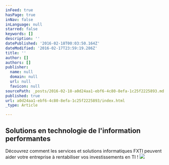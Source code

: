 ```yaml
---
inFeed: true
hasPage: true
inNav: false
inLanguage: null
starred: false
keywords: []
description: ''
datePublished: '2016-02-18T00:03:50.164Z'
dateModified: '2016-02-17T23:59:19.286Z'
title: ''
author: []
authors: []
publisher:
  name: null
  domain: null
  url: null
  favicon: null
sourcePath: _posts/2016-02-18-a0d24aa1-ebf6-4c80-8efa-1c25f2225893.md
published: true
url: a0d24aa1-ebf6-4c80-8efa-1c25f2225893/index.html
_type: Article

---
```

## Solutions en technologie de l'information performantes

Découvrez comment les services et solutions informatiques FXTI peuvent aider votre entreprise à rentabiliser vos investissements en TI !
![](https://the-grid-user-content.s3-us-west-2.amazonaws.com/5287f753-819a-47ec-845e-978745575173.jpg)